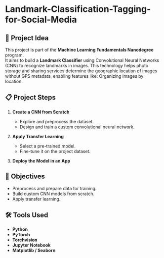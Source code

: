 # Landmark-Classification-Tagging-for-Social-Media

## 📌 Project Idea
This project is part of the **Machine Learning Fundamentals Nanodegree** program.  
It aims to build a **Landmark Classifier** using Convolutional Neural Networks (CNN) to recognize landmarks in images.  This technology helps photo storage and sharing services determine the geographic location of images without GPS metadata, enabling features like:  Organizing images by location.

## 📋 Project Steps
1. **Create a CNN from Scratch**  
   - Explore and preprocess the dataset.  
   - Design and train a custom convolutional neural network.  

2. **Apply Transfer Learning**  
   - Select a pre-trained model.  
   - Fine-tune it on the project dataset.  

3. **Deploy the Model in an App**  

## 🎯 Objectives
- Preprocess and prepare data for training.
- Build custom CNN models from scratch.
- Apply transfer learning.

## 🛠️ Tools Used
- **Python**
- **PyTorch**
- **Torchvision**
- **Jupyter Notebook**
- **Matplotlib / Seaborn** 
